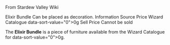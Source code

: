 From Stardew Valley Wiki

Elixir Bundle Can be placed as decoration. Information Source Price Wizard Catalogue data-sort-value="0"&gt;0g Sell Price Cannot be sold

The **Elixir Bundle** is a piece of furniture available from the Wizard Catalogue for data-sort-value="0"&gt;0g.